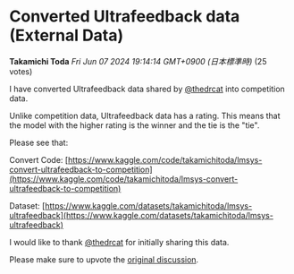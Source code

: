 # Converted Ultrafeedback data (External Data)

**Takamichi Toda** *Fri Jun 07 2024 19:14:14 GMT+0900 (日本標準時)* (25 votes)

I have converted Ultrafeedback data shared by [@thedrcat](https://www.kaggle.com/thedrcat) into competition data.

Unlike competition data, Ultrafeedback data has a rating. This means that the model with the higher rating is the winner and the tie is the "tie".

Please see that:

Convert Code: [https://www.kaggle.com/code/takamichitoda/lmsys-convert-ultrafeedback-to-competition](https://www.kaggle.com/code/takamichitoda/lmsys-convert-ultrafeedback-to-competition)

Dataset: [https://www.kaggle.com/datasets/takamichitoda/lmsys-ultrafeedback](https://www.kaggle.com/datasets/takamichitoda/lmsys-ultrafeedback)

I would like to thank [@thedrcat](https://www.kaggle.com/thedrcat) for initially sharing this data.

Please make sure to upvote the [original discussion](https://www.kaggle.com/competitions/lmsys-chatbot-arena/discussion/499756).



